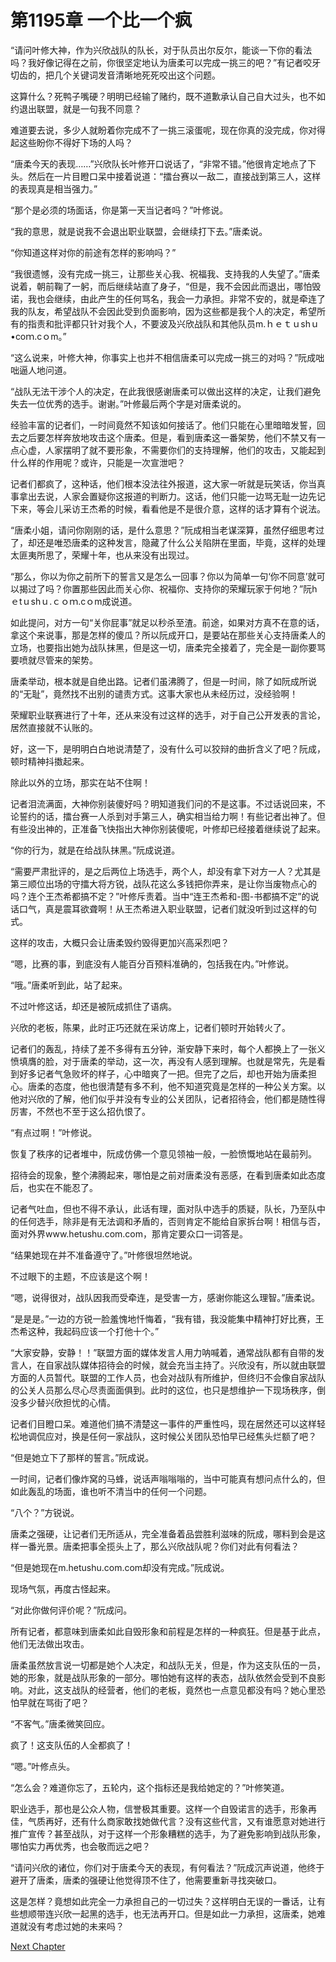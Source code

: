 # 第1195章 一个比一个疯

“请问叶修大神，作为兴欣战队的队长，对于队员出尔反尔，能谈一下你的看法吗？我好像记得在之前，你很坚定地认为唐柔可以完成一挑三的吧？”有记者咬牙切齿的，把几个关键词发音清晰地死死咬出这个问题。

这算什么？死鸭子嘴硬？明明已经输了赌约，既不道歉承认自己自大过头，也不如约退出联盟，就是一句我不同意？

难道要去说，多少人就盼着你完成不了一挑三滚蛋呢，现在你真的没完成，你对得起这些盼你不得好下场的人吗？

“唐柔今天的表现……”兴欣队长叶修开口说话了，“非常不错。”他很肯定地点了下头。然后在一片目瞪口呆中接着说道：“擂台赛以一敌二，直接战到第三人，这样的表现真是相当强力。”

“那个是必须的场面话，你是第一天当记者吗？”叶修说。

“我的意思，就是说我不会退出职业联盟，会继续打下去。”唐柔说。

“你知道这样对你的前途有怎样的影响吗？”

“我很遗憾，没有完成一挑三，让那些关心我、祝福我、支持我的人失望了。”唐柔说着，朝前鞠了一躬，而后继续站直了身子，“但是，我不会因此而退出，哪怕毁诺，我也会继续，由此产生的任何骂名，我会一力承担。非常不安的，就是牵连了我的队友，希望战队不会因此受到负面影响，因为这些都是我个人的决定，希望所有的指责和批评都只针对我个人，不要波及兴欣战队和其他队员m.ｈｅｔｕshｕ•coｍ.cｏm。”

“这么说来，叶修大神，你事实上也并不相信唐柔可以完成一挑三的对吗？”阮成咄咄逼人地问道。

“战队无法干涉个人的决定，在此我很感谢唐柔可以做出这样的决定，让我们避免失去一位优秀的选手。谢谢。”叶修最后两个字是对唐柔说的。

经验丰富的记者们，一时间竟然不知该如何接话了。他们只能在心里暗暗发誓，回去之后要怎样奔放地攻击这个唐柔。但是，看到唐柔这一番架势，他们不禁又有一点心虚，人家摆明了就不要形象，不需要你们的支持理解，他们的攻击，又能起到什么样的作用呢？或许，只能是一次宣泄吧？

记者们都疯了，这种话，他们根本没法往外报道，这大家一听就是玩笑话，你当真事拿出去说，人家会置疑你这报道的判断力。这话，他们只能一边骂无耻一边先记下来，等会儿采访王杰希的时候，看看他是不是很介意，这样的话才算有个说法。

“唐柔小姐，请问你刚刚的话，是什么意思？”阮成相当老谋深算，虽然仔细思考过了，却还是唯恐唐柔的这种发言，隐藏了什么公关陷阱在里面，毕竟，这样的处理太匪夷所思了，荣耀十年，也从来没有出现过。

“那么，你以为你之前所下的誓言又是怎么一回事？你以为简单一句‘你不同意’就可以揭过了吗？你置那些因此而关心你、祝福你、支持你的荣耀玩家于何地？”阮hｅtｕshｕ.ｃｏｍ.cｏm成说道。

如此提问，对方一句“关你屁事”就足以秒杀至渣。前途，如果对方真不在意的话，拿这个来说事，那是怎样的傻瓜？所以阮成开口，是要站在那些关心支持唐柔人的立场，也要指出她为战队抹黑，但是这一切，唐柔完全接着了，完全是一副你要骂要喷就尽管来的架势。

唐柔举动，根本就是自绝出路。记者们虽沸腾了，但是一时间，除了如阮成所说的“无耻”，竟然找不出别的谴责方式。这事大家也从未经历过，没经验啊！

荣耀职业联赛进行了十年，还从来没有过这样的选手，对于自己公开发表的言论，居然直接就不认账的。

好，这一下，是明明白白地说清楚了，没有什么可以狡辩的曲折含义了吧？阮成，顿时精神抖擞起来。

除此以外的立场，那实在站不住啊！

记者泪流满面，大神你别装傻好吗？明知道我们问的不是这事。不过话说回来，不论誓约的话，擂台赛一人杀到对手第三人，确实相当给力啊！有些记者出神了。但有些没出神的，正准备飞快指出大神你别装傻呢，叶修却已经接着继续说了起来。

“你的行为，就是在给战队抹黑。”阮成说道。

“需要严肃批评的，是之后两位上场选手，两个人，却没有拿下对方一人？尤其是第三顺位出场的守擂大将方锐，战队花这么多钱把你弄来，是让你当废物点心的吗？连个王杰希都搞不定？”叶修斥责着。当中“连王杰希和-图-书都搞不定”的说话口气，真是震耳欲聋啊！从王杰希进入职业联盟，记者们就没听到过这样的句式。

这样的攻击，大概只会让唐柔毁约毁得更加兴高采烈吧？

“嗯，比赛的事，到底没有人能百分百预料准确的，包括我在内。”叶修说。

“哦。”唐柔听到此，站了起来。

不过叶修这话，却还是被阮成抓住了语病。

兴欣的老板，陈果，此时正巧还就在采访席上，记者们顿时开始转火了。

记者们的轰乱，持续了差不多得有五分钟，渐安静下来时，每个人都换上了一张义愤填膺的脸，对于唐柔的举动，这一次，再没有人感到理解。也就是常先，先是看到好多记者气急败坏的样子，心中暗爽了一把。但完了之后，却也开始为唐柔担心。唐柔的态度，他也很清楚有多不利，他不知道究竟是怎样的一种公关方案。以他对兴欣的了解，他们似乎并没有专业的公关团队，记者招待会，他们都是随性得厉害，不然也不至于这么招仇恨了。

“有点过啊！”叶修说。

恢复了秩序的记者堆中，阮成仿佛一个意见领袖一般，一脸愤慨地站在最前列。

招待会的现象，整个沸腾起来，哪怕是之前对唐柔没有恶感，在看到唐柔如此态度后，也实在不能忍了。

记者气吐血，但也不得不承认，此话有理，面对队中选手的质疑，队长，乃至队中的任何选手，除非是有无法调和矛盾的，否则肯定不能给自家拆台啊！相信与否，面对外界www.hetushu.com.com，那肯定要众口一词答是。

“结果她现在并不准备遵守了。”叶修很坦然地说。

不过眼下的主题，不应该是这个啊！

“嗯，说得很对，战队因我而受牵连，是受害一方，感谢你能这么理智。”唐柔说。

“是是是。”一边的方锐一脸羞愧地忏悔着，“我有错，我没能集中精神打好比赛，王杰希这种，我起码应该一个打他十个。”

“大家安静，安静！！”联盟方面的媒体发言人用力呐喊着，通常战队都有自带的发言人，在自家战队媒体招待会的时候，就会充当主持了。兴欣没有，所以就由联盟方面的人员暂代。联盟的工作人员，也会对战队有所维护，但终归不会像自家战队的公关人员那么尽心尽责面面俱到。此时的这位，也只是想维护一下现场秩序，倒没多少替兴欣担忧的心情。

记者们目瞪口呆。难道他们搞不清楚这一事件的严重性吗，现在居然还可以这样轻松地调侃应对，换是任何一家战队，这时候公关团队恐怕早已经焦头烂额了吧？

“但是她立下了那样的誓言。”阮成说。

一时间，记者们像炸窝的马蜂，说话声嗡嗡嗡的，当中可能真有想问点什么的，但如此轰乱的场面，谁也听不清当中的任何一个问题。

“八个？”方锐说。

唐柔之强硬，让记者们无所适从，完全准备着品尝胜利滋味的阮成，哪料到会是这样一番光景。唐柔把事全揽头上了，那么兴欣战队呢？你们对此有何看法？

“但是她现在m.hetushu.com.com却没有完成。”阮成说。

现场气氛，再度古怪起来。

“对此你做何评价呢？”阮成问。

所有记者，都意味到唐柔如此自毁形象和前程是怎样的一种疯狂。但是基于此点，他们无法做出攻击。

唐柔虽然放言说一切都是她个人决定，和战队无关，但是，作为这支队伍的一员，她的形象，就是战队形象的一部分。哪怕她有这样的表态，战队依然会受到不良影响。对此，这支战队的经营者，他们的老板，竟然也一点意见都没有吗？她心里恐怕早就在骂街了吧？

“不客气。”唐柔微笑回应。

疯了！这支队伍的人全都疯了！

“嗯。”叶修点头。

“怎么会？难道你忘了，五轮内，这个指标还是我给她定的？”叶修笑道。

职业选手，那也是公众人物，信誉极其重要。这样一个自毁诺言的选手，形象再佳，气质再好，还有什么商家敢找她做代言？没有这些代言，又有谁愿意对她进行推广宣传？甚至战队，对于这样一个形象糟糕的选手，为了避免影响到战队形象，哪怕实力再优秀，也会敬而远之吧？

“请问兴欣的诸位，你们对于唐柔今天的表现，有何看法？”阮成沉声说道，他终于避开了唐柔，唐柔的强硬让他觉得顶不住了，他需要重新寻找突破口。

这是怎样？竟想如此完全一力承担自己的一切过失？这样明白无误的一番话，让有些想顺带连兴欣一起黑的选手，也无法再开口。但是如此一力承担，这唐柔，她难道就没有考虑过她的未来吗？



[Next Chapter](%E7%AC%AC1196%E7%AB%A0%20%E6%9C%80%E6%9C%89%E6%8C%91%E6%88%98%E7%9A%84.md)